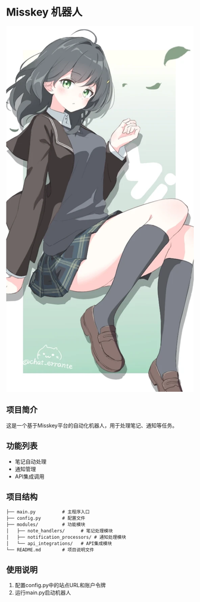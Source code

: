 # Misskey 机器人

![机器人图片](img/zi.webp)

## 项目简介

这是一个基于Misskey平台的自动化机器人，用于处理笔记、通知等任务。

## 功能列表

- 笔记自动处理
- 通知管理
- API集成调用

## 项目结构

```
├── main.py          # 主程序入口
├── config.py        # 配置文件
├── modules/         # 功能模块
│   ├── note_handlers/      # 笔记处理模块
│   ├── notification_processors/ # 通知处理模块
│   └── api_integrations/   # API集成模块
└── README.md        # 项目说明文件
```

## 使用说明

1. 配置config.py中的站点URL和账户令牌
2. 运行main.py启动机器人


